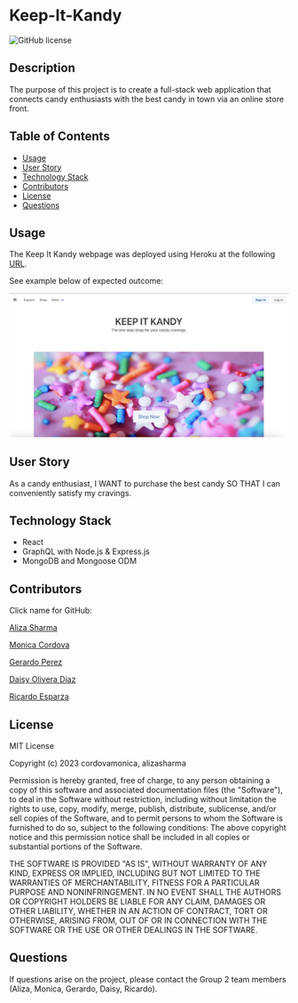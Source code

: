   # Keep-It-Kandy 
  ![GitHub license](https://img.shields.io/badge/license-MIT-blue.svg)

  ## Description
  The purpose of this project is to create a full-stack web application that connects candy enthusiasts with the best candy in town via an online store front. 

  ## Table of Contents
  * [Usage](#usage)
  * [User Story](#user-story)
  * [Technology Stack](#technology-stack)
  * [Contributors](#contributors)
  * [License](#license)
  * [Questions](#questions)

  ## Usage 
  The Keep It Kandy webpage was deployed using Heroku at the following [URL](https://keepitkandy-131b285227bb.herokuapp.com/). 

  See example below of expected outcome:

  ![Keep It Kandy](./client/public/assets/Keepitkandy.png)

  ## User Story
  As a candy enthusiast, I WANT to purchase the best candy SO THAT I can conveniently satisfy my cravings.

  ## Technology Stack
  * React
  * GraphQL with Node.js & Express.js
  * MongoDB and Mongoose ODM

  ## Contributors

  Click name for GitHub:

  [Aliza Sharma](https://github.com/AlizaSharma)

  [Monica Cordova](https://github.com/cordovamonica)

  [Gerardo Perez](https://github.com/Gera1313)

  [Daisy Olivera Diaz](https://github.com/OliveraDiaz)

  [Ricardo Esparza](https://github.com/Gama0194)

  ## License
  MIT License

  Copyright (c) 2023 cordovamonica, alizasharma

  Permission is hereby granted, free of charge, to any person obtaining a copy
  of this software and associated documentation files (the "Software"), to deal
  in the Software without restriction, including without limitation the rights
  to use, copy, modify, merge, publish, distribute, sublicense, and/or sell
  copies of the Software, and to permit persons to whom the Software is
  furnished to do so, subject to the following conditions:
  The above copyright notice and this permission notice shall be included in all
  copies or substantial portions of the Software.

  THE SOFTWARE IS PROVIDED "AS IS", WITHOUT WARRANTY OF ANY KIND, EXPRESS OR
  IMPLIED, INCLUDING BUT NOT LIMITED TO THE WARRANTIES OF MERCHANTABILITY,
  FITNESS FOR A PARTICULAR PURPOSE AND NONINFRINGEMENT. IN NO EVENT SHALL THE
  AUTHORS OR COPYRIGHT HOLDERS BE LIABLE FOR ANY CLAIM, DAMAGES OR OTHER
  LIABILITY, WHETHER IN AN ACTION OF CONTRACT, TORT OR OTHERWISE, ARISING FROM,
  OUT OF OR IN CONNECTION WITH THE SOFTWARE OR THE USE OR OTHER DEALINGS IN THE
  SOFTWARE.

  ## Questions
  If questions arise on the project, please contact the Group 2 team members (Aliza, Monica, Gerardo, Daisy, Ricardo).
  

